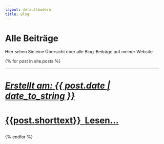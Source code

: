 ```yaml
---
layout: defaultmodern
title: Blog
---
```

 
<div class="card">
  <h1>Alle Beiträge</h1>
  <p>Hier sehen Sie eine Übersicht über alle Blog-Beiträge auf meiner Website</p>
</div>
{% for post in site.posts %}
<div class="card">
  <hr>
  <h1><a href="{{ post.url }}" title="{{ post.title }}"</h1>
  <h5>Erstellt am: <span>{{ post.date | date_to_string }}</span></h5>
  <p>{{post.shorttext}} &nbsp;<a href="{{ post.url }}" title="{{ post.title }}">Lesen...</a></p>  
  </div>
{% endfor %}
